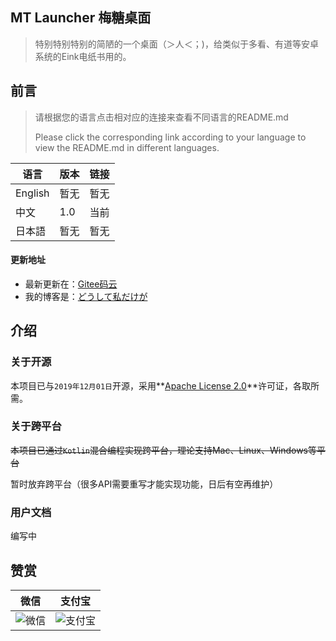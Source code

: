 ## MT Launcher 梅糖桌面

> 特别特别特别的简陋的一个桌面（＞人＜；)，给类似于多看、有道等安卓系统的Eink电纸书用的。

## 前言

> 请根据您的语言点击相对应的连接来查看不同语言的README.md
>
> Please click the corresponding link according to your language to view the README.md in different languages.

| 语言    | 版本 | 链接 |
| ------- | ---- | ---- |
| English | 暂无 | 暂无 |
| 中文    | 1.0  | 当前 |
| 日本語  | 暂无 | 暂无 |

#### 更新地址

- 最新更新在：[Gitee码云](https://gitee.com/rabbitTang_admin/NT-Eink-Launcher)
- 我的博客是：[どうして私だけが](https://blog.nyanon.online/)

## 介绍

### 关于开源

本项目已与``2019年12月01日``开源，采用**[Apache License 2.0](https://gitee.com/rabbitTang_admin/NT-Eink-Launcher/blob/master/LICENSE)**许可证，各取所需。

### 关于跨平台

~~本项目已通过`Kotlin`混合编程实现跨平台，理论支持Mac、Linux、Windows等平台~~

暂时放弃跨平台（很多API需要重写才能实现功能，日后有空再维护）

### 用户文档

编写中

## 赞赏

| 微信                                                         | 支付宝                                                       |
| ------------------------------------------------------------ | ------------------------------------------------------------ |
| ![微信](https://rabbittang_admin.gitee.io/gallery/pay_core/wechatpay.jpg) | ![支付宝](https://rabbittang_admin.gitee.io/gallery/pay_core/alipay.jpg) |

 
